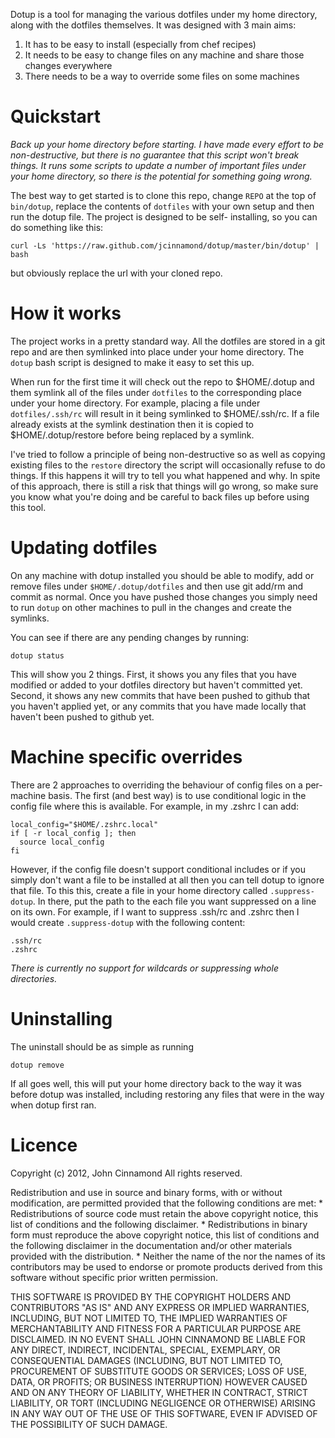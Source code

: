 Dotup is a tool for managing the various dotfiles under my home directory,
along with the dotfiles themselves. It was designed with 3 main aims:

1. It has to be easy to install (especially from chef recipes)
2. It needs to be easy to change files on any machine and share those changes everywhere
3. There needs to be a way to override some files on some machines

Quickstart
==========

*Back up your home directory before starting. I have made every effort to
be non-destructive, but there is no guarantee that this script won't break
things. It runs some scripts to update a number of important files under
your home directory, so there is the potential for something going wrong.*

The best way to get started is to clone this repo, change `REPO` at the
top of `bin/dotup`, replace the contents of `dotfiles` with your own
setup and then run the dotup file. The project is designed to be self-
installing, so you can do something like this:

    curl -Ls 'https://raw.github.com/jcinnamond/dotup/master/bin/dotup' | bash 

but obviously replace the url with your cloned repo.


How it works
============

The project works in a pretty standard way. All the dotfiles are
stored in a git repo and are then symlinked into place under your home
directory. The `dotup` bash script is designed to make it easy to set
this up.

When run for the first time it will check out the repo to $HOME/.dotup
and them symlink all of the files under `dotfiles` to the corresponding
place under your home directory. For example, placing a file under
`dotfiles/.ssh/rc` will result in it being symlinked to $HOME/.ssh/rc. If
a file already exists at the symlink destination then it is copied to
$HOME/.dotup/restore before being replaced by a symlink.

I've tried to follow a principle of being non-destructive so as well
as copying existing files to the `restore` directory the script will
occasionally refuse to do things. If this happens it will try to tell
you what happened and why. In spite of this approach, there is still a
risk that things will go wrong, so make sure you know what you're doing
and be careful to back files up before using this tool.

Updating dotfiles
=================

On any machine with dotup installed you should be able to modify, add
or remove files under `$HOME/.dotup/dotfiles` and then use git add/rm
and commit as normal. Once you have pushed those changes you simply
need to run `dotup` on other machines to pull in the changes and create
the symlinks.

You can see if there are any pending changes by running:

    dotup status

This will show you 2 things. First, it shows you any files that you
have modified or added to your dotfiles directory but haven't committed
yet. Second, it shows any new commits that have been pushed to github
that you haven't applied yet, or any commits that you have made locally
that haven't been pushed to github yet.

Machine specific overrides
==========================

There are 2 approaches to overriding the behaviour of config files on a
per-machine basis. The first (and best way) is to use conditional logic
in the config file where this is available. For example, in my .zshrc
I can add:

    local_config="$HOME/.zshrc.local"
    if [ -r local_config ]; then
      source local_config
    fi

However, if the config file doesn't support conditional includes or if
you simply don't want a file to be installed at all then you can tell
dotup to ignore that file. To this this, create a file in your home
directory called `.suppress-dotup`. In there, put the path to the each
file you want suppressed on a line on its own. For example, if I want
to suppress .ssh/rc and .zshrc then I would create `.suppress-dotup`
with the following content:

    .ssh/rc
    .zshrc

*There is currently no support for wildcards or suppressing whole directories.*

Uninstalling
============

The uninstall should be as simple as running

    dotup remove

If all goes well, this will put your home directory back to the way it
was before dotup was installed, including restoring any files that were
in the way when dotup first ran.

Licence
=======

Copyright (c) 2012, John Cinnamond
All rights reserved.

Redistribution and use in source and binary forms, with or without
modification, are permitted provided that the following conditions are met:
    * Redistributions of source code must retain the above copyright
      notice, this list of conditions and the following disclaimer.
    * Redistributions in binary form must reproduce the above copyright
      notice, this list of conditions and the following disclaimer in the
      documentation and/or other materials provided with the distribution.
    * Neither the name of the <organization> nor the
      names of its contributors may be used to endorse or promote products
      derived from this software without specific prior written permission.

THIS SOFTWARE IS PROVIDED BY THE COPYRIGHT HOLDERS AND CONTRIBUTORS "AS IS" AND
ANY EXPRESS OR IMPLIED WARRANTIES, INCLUDING, BUT NOT LIMITED TO, THE IMPLIED
WARRANTIES OF MERCHANTABILITY AND FITNESS FOR A PARTICULAR PURPOSE ARE
DISCLAIMED. IN NO EVENT SHALL JOHN CINNAMOND BE LIABLE FOR ANY
DIRECT, INDIRECT, INCIDENTAL, SPECIAL, EXEMPLARY, OR CONSEQUENTIAL DAMAGES
(INCLUDING, BUT NOT LIMITED TO, PROCUREMENT OF SUBSTITUTE GOODS OR SERVICES;
LOSS OF USE, DATA, OR PROFITS; OR BUSINESS INTERRUPTION) HOWEVER CAUSED AND
ON ANY THEORY OF LIABILITY, WHETHER IN CONTRACT, STRICT LIABILITY, OR TORT
(INCLUDING NEGLIGENCE OR OTHERWISE) ARISING IN ANY WAY OUT OF THE USE OF THIS
SOFTWARE, EVEN IF ADVISED OF THE POSSIBILITY OF SUCH DAMAGE.
